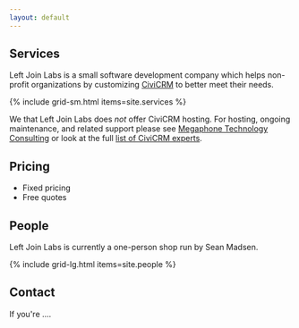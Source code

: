 ```yaml
---
layout: default
---
```


## Services

Left Join Labs is a small software development company which helps non-profit organizations by customizing [CiviCRM](https://civicrm.org/) to better meet their needs.

{% include grid-sm.html items=site.services %}

We that Left Join Labs does *not* offer CiviCRM hosting. For hosting, ongoing maintenance, and related support please see [Megaphone Technology Consulting](https://www.megaphonetech.com/) or look at the full [list of CiviCRM experts](https://civicrm.org/partners-contributors).

## Pricing

* Fixed pricing
* Free quotes


## People

Left Join Labs is currently a one-person shop run by Sean Madsen.

{% include grid-lg.html items=site.people %}


## Contact

If you're ....






